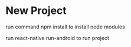 # New Project

run command npm install to install node modules

run react-native run-android to run project

 
